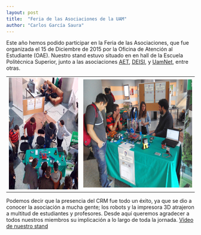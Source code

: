 ```yaml
---
layout: post
title:  "Feria de las Asociaciones de la UAM"
author: "Carlos García Saura"
---
```


Este año hemos podido participar en la Feria de las Asociaciones, que fue organizada el 15 de Diciembre de 2015 por la Oficina de Atención al Estudiante (OAE). Nuestro stand estuvo situado en en hall de la Escuela Politécnica Superior, junto a las asociaciones [AET](http://aetuam.blogspot.com.es/), [DEISI](http://www.deisi.es/), y [UamNet](http://uamnet.azurewebsites.net/), entre otras.

<table border="0" width="100%">
  <tr>
    <td>
      <img src="/historia/eventos/2015_FeriaDeLasAsociacionesEPSUAM/2015_feriaAsociaciones.jpg" height="300px"/><br/>
    </td>
    <td>
      <img src="/historia/eventos/2015_FeriaDeLasAsociacionesEPSUAM/2015-12-15 13.24.56.jpg" height="290px"/><br/>
    </td>
  </tr>
</table>

Podemos decir que la presencia del CRM fue todo un éxito, ya que se dio a conocer la asociación a mucha gente; los robots y la impresora 3D atrajeron a multitud de estudiantes y profesores. Desde aquí queremos agradecer a todos nuestros miembros su implicación a lo largo de toda la jornada.
[Vídeo de nuestro stand](https://www.youtube.com/watch?v=sDObOzwhv_o)

